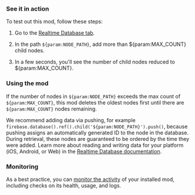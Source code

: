 ### See it in action

To test out this mod, follow these steps:

1.  Go to the [Realtime Database tab](https://console.firebase.google.com/project/${param:PROJECT_ID}/database/${param:PROJECT_ID}/data).

1.  In the path `${param:NODE_PATH}`, add more than ${param:MAX_COUNT} child nodes.

1.  In a few seconds, you'll see the number of child nodes reduced to ${param:MAX_COUNT}.

### Using the mod

If the number of nodes in `${param:NODE_PATH}` exceeds the max count of `${param:MAX_COUNT}`, this mod deletes the oldest nodes first until there are `${param:MAX_COUNT}` nodes remaining.

We recommend adding data via pushing, for example `firebase.database().ref().child('${param:NODE_PATH}').push()`, because pushing assigns an automatically generated ID to the node in the database. During retrieval, these nodes are guaranteed to be ordered by the time they were added. Learn more about reading and writing data for your platform (iOS, Android, or Web) in the [Realtime Database documentation](https://firebase.google.com/docs/database/).

### Monitoring

As a best practice, you can [monitor the activity](https://firebase.google.com/docs/mods/manage-installed-mods#monitor) of your installed mod, including checks on its health, usage, and logs.
